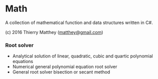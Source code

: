 # Math #

A collection of mathematical function and data structures written in C#.

(c) 2016 Thierry Matthey (matthey@gmail.com)

### Root solver ###
* Analytical solution of linear, quadratic, cubic and quartic polynomial equations
* Numerical general polynomial equation root solver
* General root solver bisection or secant method